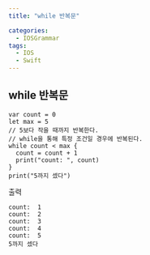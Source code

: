 ```yaml
---
title: "while 반복문"

categories:
  - IOSGrammar
tags:
  - IOS
  - Swift
---
```


## while 반복문  

~~~
var count = 0
let max = 5
// 5보다 작을 때까지 반복한다.
// while을 통해 특정 조건일 경우에 반복된다.
while count < max {
  count = count + 1
  print("count: ", count)
}
print("5까지 셌다")
~~~  

출력  
~~~
count:  1
count:  2
count:  3
count:  4
count:  5
5까지 셌다
~~~  
